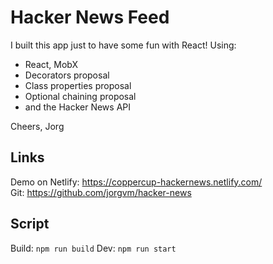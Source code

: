 # Hacker News Feed

I built this app just to have some fun with React! Using:

- React, MobX
- Decorators proposal
- Class properties proposal
- Optional chaining proposal
- and the Hacker News API

Cheers,
Jorg

## Links

Demo on Netlify: https://coppercup-hackernews.netlify.com/  
Git: https://github.com/jorgvm/hacker-news

## Script

Build: `npm run build`
Dev: `npm run start`

